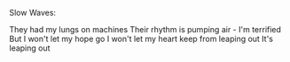 Slow Waves:

They had my lungs on machines
Their rhythm is pumping air - I'm terrified
But I won't let my hope go
I won't let my heart keep from leaping out
It's leaping out